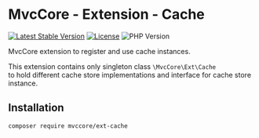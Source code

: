 # MvcCore - Extension - Cache

[![Latest Stable Version](https://img.shields.io/badge/Stable-v5.2.3-brightgreen.svg?style=plastic)](https://github.com/mvccore/ext-cache/releases)
[![License](https://img.shields.io/badge/License-BSD%203-brightgreen.svg?style=plastic)](https://mvccore.github.io/docs/mvccore/5.0.0/LICENSE.md)
![PHP Version](https://img.shields.io/badge/PHP->=5.4-brightgreen.svg?style=plastic)

MvcCore extension to register and use cache instances.

This extension contains only singleton class `\MvcCore\Ext\Cache`  
to hold different cache store implementations and interface for cache store instance.

## Installation
```shell
composer require mvccore/ext-cache
```